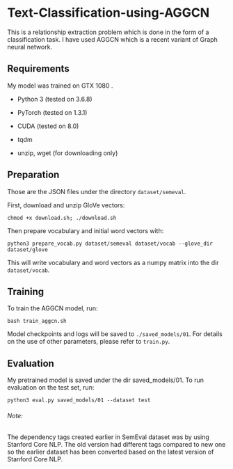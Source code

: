 # Text-Classification-using-AGGCN

This is a relationship extraction problem which is done in the form of a classification task. I have used AGGCN which is a recent variant of Graph neural network.

## Requirements

My model was trained on GTX 1080 .  

- Python 3 (tested on 3.6.8)

- PyTorch (tested on 1.3.1)

- CUDA (tested on 8.0)

- tqdm

- unzip, wget (for downloading only)

## Preparation
Those are the JSON files under the directory `dataset/semeval`.

First, download and unzip GloVe vectors:

```
chmod +x download.sh; ./download.sh
```
Then prepare vocabulary and initial word vectors with:

```
python3 prepare_vocab.py dataset/semeval dataset/vocab --glove_dir dataset/glove
```
This will write vocabulary and word vectors as a numpy matrix into the dir `dataset/vocab`.

## Training

To train the AGGCN model, run:

```
bash train_aggcn.sh
```
Model checkpoints and logs will be saved to `./saved_models/01`.
For details on the use of other parameters, please refer to `train.py`.
## Evaluation

My pretrained model is saved under the dir saved_models/01. To run evaluation on the test set, run:

```
python3 eval.py saved_models/01 --dataset test
```
###### Note:
The dependency tags created earlier in SemEval dataset was by using Stanford Core NLP. The old version had different tags compared to new one so the earlier dataset has been converted based on the latest version of Stanford Core NLP. 
